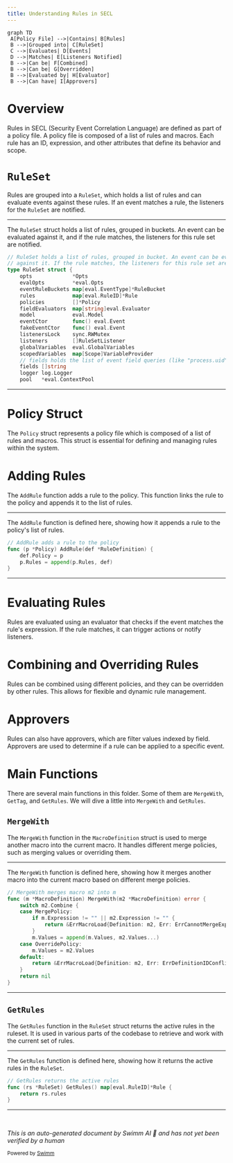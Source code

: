 ```yaml
---
title: Understanding Rules in SECL
---
```

```mermaid
graph TD
 A[Policy File] -->|Contains| B[Rules]
 B -->|Grouped into| C[RuleSet]
 C -->|Evaluates| D[Events]
 D -->|Matches| E[Listeners Notified]
 B -->|Can be| F[Combined]
 B -->|Can be| G[Overridden]
 B -->|Evaluated by| H[Evaluator]
 B -->|Can have| I[Approvers]
```

# Overview

Rules in SECL (Security Event Correlation Language) are defined as part of a policy file. A policy file is composed of a list of rules and macros. Each rule has an ID, expression, and other attributes that define its behavior and scope.

# <SwmToken path="pkg/security/secl/rules/ruleset.go" pos="182:2:2" line-data="// RuleSet holds a list of rules, grouped in bucket. An event can be evaluated">`RuleSet`</SwmToken>

Rules are grouped into a <SwmToken path="pkg/security/secl/rules/ruleset.go" pos="182:2:2" line-data="// RuleSet holds a list of rules, grouped in bucket. An event can be evaluated">`RuleSet`</SwmToken>, which holds a list of rules and can evaluate events against these rules. If an event matches a rule, the listeners for the <SwmToken path="pkg/security/secl/rules/ruleset.go" pos="182:2:2" line-data="// RuleSet holds a list of rules, grouped in bucket. An event can be evaluated">`RuleSet`</SwmToken> are notified.

<SwmSnippet path="/pkg/security/secl/rules/ruleset.go" line="182">

---

The <SwmToken path="pkg/security/secl/rules/ruleset.go" pos="182:2:2" line-data="// RuleSet holds a list of rules, grouped in bucket. An event can be evaluated">`RuleSet`</SwmToken> struct holds a list of rules, grouped in buckets. An event can be evaluated against it, and if the rule matches, the listeners for this rule set are notified.

```go
// RuleSet holds a list of rules, grouped in bucket. An event can be evaluated
// against it. If the rule matches, the listeners for this rule set are notified
type RuleSet struct {
	opts             *Opts
	evalOpts         *eval.Opts
	eventRuleBuckets map[eval.EventType]*RuleBucket
	rules            map[eval.RuleID]*Rule
	policies         []*Policy
	fieldEvaluators  map[string]eval.Evaluator
	model            eval.Model
	eventCtor        func() eval.Event
	fakeEventCtor    func() eval.Event
	listenersLock    sync.RWMutex
	listeners        []RuleSetListener
	globalVariables  eval.GlobalVariables
	scopedVariables  map[Scope]VariableProvider
	// fields holds the list of event field queries (like "process.uid") used by the entire set of rules
	fields []string
	logger log.Logger
	pool   *eval.ContextPool
```

---

</SwmSnippet>

# Policy Struct

The <SwmToken path="pkg/security/secl/rules/ruleset.go" pos="189:6:6" line-data="	policies         []*Policy">`Policy`</SwmToken> struct represents a policy file which is composed of a list of rules and macros. This struct is essential for defining and managing rules within the system.

# Adding Rules

The <SwmToken path="pkg/security/secl/rules/policy.go" pos="44:2:2" line-data="// AddRule adds a rule to the policy">`AddRule`</SwmToken> function adds a rule to the policy. This function links the rule to the policy and appends it to the list of rules.

<SwmSnippet path="/pkg/security/secl/rules/policy.go" line="44">

---

The <SwmToken path="pkg/security/secl/rules/policy.go" pos="44:2:2" line-data="// AddRule adds a rule to the policy">`AddRule`</SwmToken> function is defined here, showing how it appends a rule to the policy's list of rules.

```go
// AddRule adds a rule to the policy
func (p *Policy) AddRule(def *RuleDefinition) {
	def.Policy = p
	p.Rules = append(p.Rules, def)
}
```

---

</SwmSnippet>

# Evaluating Rules

Rules are evaluated using an evaluator that checks if the event matches the rule's expression. If the rule matches, it can trigger actions or notify listeners.

# Combining and Overriding Rules

Rules can be combined using different policies, and they can be overridden by other rules. This allows for flexible and dynamic rule management.

# Approvers

Rules can also have approvers, which are filter values indexed by field. Approvers are used to determine if a rule can be applied to a specific event.

# Main Functions

There are several main functions in this folder. Some of them are <SwmToken path="pkg/security/secl/rules/ruleset.go" pos="73:2:2" line-data="// MergeWith merges macro m2 into m">`MergeWith`</SwmToken>, <SwmToken path="pkg/security/secl/rules/ruleset.go" pos="117:2:2" line-data="// GetTag returns the tag value associated with a tag key">`GetTag`</SwmToken>, and <SwmToken path="pkg/security/secl/rules/ruleset.go" pos="218:2:2" line-data="// GetRules returns the active rules">`GetRules`</SwmToken>. We will dive a little into <SwmToken path="pkg/security/secl/rules/ruleset.go" pos="73:2:2" line-data="// MergeWith merges macro m2 into m">`MergeWith`</SwmToken> and <SwmToken path="pkg/security/secl/rules/ruleset.go" pos="218:2:2" line-data="// GetRules returns the active rules">`GetRules`</SwmToken>.

## <SwmToken path="pkg/security/secl/rules/ruleset.go" pos="73:2:2" line-data="// MergeWith merges macro m2 into m">`MergeWith`</SwmToken>

The <SwmToken path="pkg/security/secl/rules/ruleset.go" pos="73:2:2" line-data="// MergeWith merges macro m2 into m">`MergeWith`</SwmToken> function in the <SwmToken path="pkg/security/secl/rules/ruleset.go" pos="74:6:6" line-data="func (m *MacroDefinition) MergeWith(m2 *MacroDefinition) error {">`MacroDefinition`</SwmToken> struct is used to merge another macro into the current macro. It handles different merge policies, such as merging values or overriding them.

<SwmSnippet path="/pkg/security/secl/rules/ruleset.go" line="73">

---

The <SwmToken path="pkg/security/secl/rules/ruleset.go" pos="73:2:2" line-data="// MergeWith merges macro m2 into m">`MergeWith`</SwmToken> function is defined here, showing how it merges another macro into the current macro based on different merge policies.

```go
// MergeWith merges macro m2 into m
func (m *MacroDefinition) MergeWith(m2 *MacroDefinition) error {
	switch m2.Combine {
	case MergePolicy:
		if m.Expression != "" || m2.Expression != "" {
			return &ErrMacroLoad{Definition: m2, Err: ErrCannotMergeExpression}
		}
		m.Values = append(m.Values, m2.Values...)
	case OverridePolicy:
		m.Values = m2.Values
	default:
		return &ErrMacroLoad{Definition: m2, Err: ErrDefinitionIDConflict}
	}
	return nil
}
```

---

</SwmSnippet>

## <SwmToken path="pkg/security/secl/rules/ruleset.go" pos="218:2:2" line-data="// GetRules returns the active rules">`GetRules`</SwmToken>

The <SwmToken path="pkg/security/secl/rules/ruleset.go" pos="218:2:2" line-data="// GetRules returns the active rules">`GetRules`</SwmToken> function in the <SwmToken path="pkg/security/secl/rules/ruleset.go" pos="182:2:2" line-data="// RuleSet holds a list of rules, grouped in bucket. An event can be evaluated">`RuleSet`</SwmToken> struct returns the active rules in the ruleset. It is used in various parts of the codebase to retrieve and work with the current set of rules.

<SwmSnippet path="/pkg/security/secl/rules/ruleset.go" line="218">

---

The <SwmToken path="pkg/security/secl/rules/ruleset.go" pos="218:2:2" line-data="// GetRules returns the active rules">`GetRules`</SwmToken> function is defined here, showing how it returns the active rules in the <SwmToken path="pkg/security/secl/rules/ruleset.go" pos="219:6:6" line-data="func (rs *RuleSet) GetRules() map[eval.RuleID]*Rule {">`RuleSet`</SwmToken>.

```go
// GetRules returns the active rules
func (rs *RuleSet) GetRules() map[eval.RuleID]*Rule {
	return rs.rules
}
```

---

</SwmSnippet>

&nbsp;

*This is an auto-generated document by Swimm AI 🌊 and has not yet been verified by a human*

<SwmMeta version="3.0.0" repo-id="Z2l0aHViJTNBJTNBZGF0YWRvZy1hZ2VudCUzQSUzQVN3aW1tLURlbW8=" repo-name="datadog-agent"><sup>Powered by [Swimm](/)</sup></SwmMeta>
